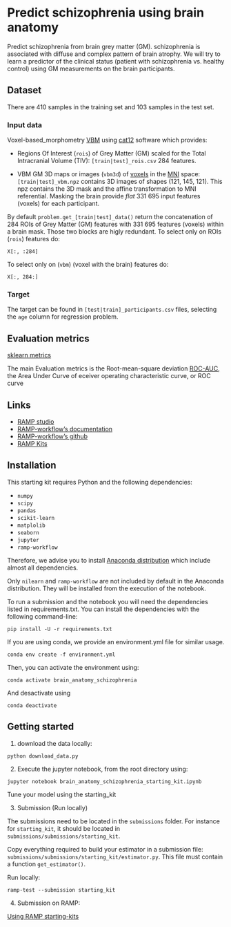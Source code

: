 # Predict schizophrenia using brain anatomy

Predict schizophrenia from brain grey matter (GM). schizophrenia is associated with diffuse and complex pattern of brain atrophy. We will try to learn a predictor of the clinical status (patient with schizophrenia vs. healthy control) using GM measurements on the brain participants.

## Dataset

There are 410 samples in the training set and 103 samples in the test set.

### Input data

Voxel-based_morphometry [VBM](https://en.wikipedia.org/wiki/Voxel-based_morphometry)
using [cat12](http://www.neuro.uni-jena.de/cat/) software which provides:

- Regions Of Interest (`rois`) of Grey Matter (GM) scaled for the Total
  Intracranial Volume (TIV): `[train|test]_rois.csv` 284 features.

- VBM GM 3D maps or images (`vbm3d`) of [voxels](https://en.wikipedia.org/wiki/Voxel) in the
  [MNI](https://en.wikipedia.org/wiki/Talairach_coordinates) space:
  `[train|test]_vbm.npz` contains 3D images of shapes (121, 145, 121).
  This npz contains the 3D mask and the affine transformation to MNI
  referential. Masking the brain provide *flat* 331 695 input features (voxels)
  for each participant.

By default `problem.get_[train|test]_data()` return the concatenation of 284 ROIs of
Grey Matter (GM) features with 331 695 features (voxels) within a brain mask.
Those two blocks are higly redundant.
To select only on ROIs (`rois`) features do:

```
X[:, :284]
```

To select only on (`vbm`) (voxel with the brain) features do:

```
X[:, 284:]
```

### Target

The target can be found in `[test|train]_participants.csv` files, selecting the
`age` column for regression problem.

## Evaluation metrics

[sklearn metrics](https://scikit-learn.org/stable/modules/model_evaluation.html)

The main Evaluation metrics is the Root-mean-square deviation
[ROC-AUC](https://en.wikipedia.org/wiki/Receiver_operating_characteristic), the Area Under Curve of eceiver operating characteristic curve, or ROC curve

## Links

- [RAMP studio](https://ramp.studio/)
- [RAMP-workflow’s documentation](https://paris-saclay-cds.github.io/ramp-workflow/)
- [RAMP-workflow’s github](https://github.com/paris-saclay-cds/ramp-workflow)
- [RAMP Kits](https://github.com/ramp-kits)

## Installation

This starting kit requires Python and the following dependencies:

* `numpy`
* `scipy`
* `pandas`
* `scikit-learn`
* `matplolib`
* `seaborn`
* `jupyter`
* `ramp-workflow`

Therefore, we advise you to install [Anaconda
distribution](https://www.anaconda.com/download/) which include almost all
dependencies.

Only `nilearn` and `ramp-workflow` are not included by default in the Anaconda
distribution. They will be installed from the execution of the notebook.

To run a submission and the notebook you will need the dependencies listed in requirements.txt.
You can install the dependencies with the following command-line:

```
pip install -U -r requirements.txt
```

If you are using conda, we provide an environment.yml file for similar usage.

```
conda env create -f environment.yml
```

Then, you can activate the environment using:

```
conda activate brain_anatomy_schizophrenia
```

And desactivate using

```
conda deactivate
```

## Getting started

1. download the data locally:

```
python download_data.py
```

2. Execute the jupyter notebook, from the root directory using:

```
jupyter notebook brain_anatomy_schizophrenia_starting_kit.ipynb
```

Tune your model using the starting_kit

3. Submission (Run locally)

The submissions need to be located in the `submissions` folder.
For instance for `starting_kit`, it should be located in
`submissions/submissions/starting_kit`.

Copy everything required to build your estimator in a submission file:
`submissions/submissions/starting_kit/estimator.py`.
This file must contain a function `get_estimator()`.

Run locally:

```
ramp-test --submission starting_kit
```

4. Submission on RAMP:

[Using RAMP starting-kits](https://paris-saclay-cds.github.io/ramp-docs/ramp-workflow/stable/using_kits.html)
